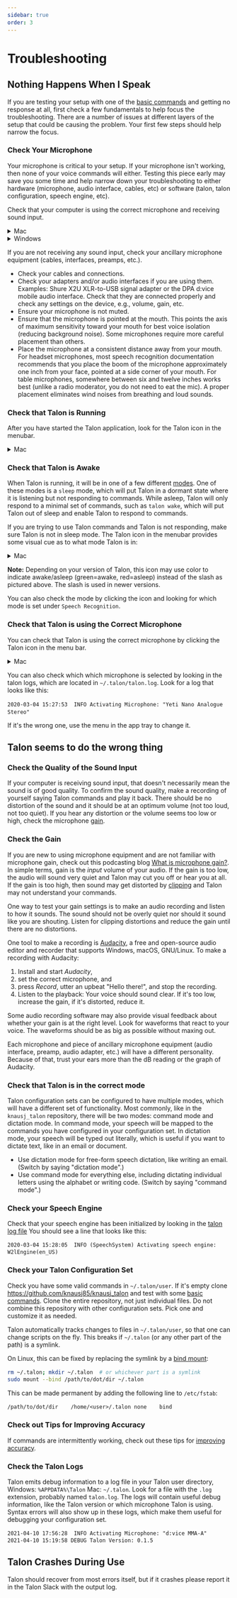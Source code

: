 ```yaml
---
sidebar: true
order: 3
---
```


# Troubleshooting


## Nothing Happens When I Speak

If you are testing your setup with one of the [basic commands](/getting_started#basic-usage) and getting no response at all, first check a few fundamentals to help focus the troubleshooting. There are a number of issues at different layers of the setup that could be causing the problem. Your first few steps should help narrow the focus.


### Check Your Microphone

Your microphone is critical to your setup. If your microphone isn't working, then none of your voice commands will either. Testing this piece early may save you some time and help narrow down your troubleshooting to either hardware (microphone, audio interface, cables, etc) or software (talon, talon configuration, speech engine, etc).

Check that your computer is using the correct microphone and receiving sound input.

<details>
<summary role="button">Mac</summary>
<p>
Open System Preferences > Sound > Input. Check that the correct input device is selected and speak into the microphone. Watch the Input level as you speak; you should see the level rising and falling.
</p>
<img src="/media/sound_input_mac.gif"
     alt="gif of sound input window in system preferences on a Mac with input level moving"
 />
</details>

<details>
<summary role="button">Windows</summary>
<p>
Select Start > Settings > System > Sound. In Sound settings, go to Input > Test your microphone. Verify that the correct input device is selected and speak into the microphone. Look for a blue bar that should rise and fall as you speak.
</p>
</details>

If you are not receiving any sound input, check your ancillary microphone equipment (cables, interfaces, preamps, etc.).

* Check your cables and connections.
* Check your adapters and/or audio interfaces if you are using them. Examples: Shure X2U XLR-to-USB signal adapter or the DPA d:vice mobile audio interface. Check that they are connected properly and check any settings on the device, e.g., volume, gain, etc.
* Ensure your microphone is not muted.
* Ensure that the microphone is pointed at the mouth. This points the axis of maximum sensitivity toward your mouth for best voice isolation (reducing background noise). Some microphones require more careful placement than others.
* Place the microphone at a consistent distance away from your mouth. For headset microphones, most speech recognition documentation recommends that you place the boom of the microphone approximately one inch from your face, pointed at a side corner of your mouth. For table microphones, somewhere between six and twelve inches works best (unlike a radio moderator, you do not need to eat the mic).  A proper placement eliminates wind noises from breathing and loud sounds.


### Check that Talon is Running

After you have started the Talon application, look for the Talon icon in the menubar. 

<details>
<summary role="button">Mac</summary>
<p>
Talon's icon should show up in the menu bar in the upper right corner of your screen:
</p>
<img src="/media/talon_menubar_awake.png"
     alt="screenshot of the desktop on a mac showint the talon icon in the top right menubar"
 />
</details>

### Check that Talon is Awake

When Talon is running, it will be in one of a few different [modes](/getting_started#switch-between-modes). One of these modes is a `sleep` mode, which will put Talon in a dormant state where it is listening but not responding to commands. While asleep, Talon will only respond to a minimal set of commands, such as `talon wake`, which will put Talon out of sleep and enable Talon to respond to commands.

If you are trying to use Talon commands and Talon is not responding, make sure Talon is not in sleep mode. The Talon icon in the menubar provides some visual cue as to what mode Talon is in:

<details>
<summary role="button">Mac</summary>
<img src="/media/talon_menubar_awake.png"
     alt="screenshot of the desktop on a mac showint the talon icon in the top right menubar"
 />
<img src="/media/talon_menubar_asleep.png"
     alt="screenshot of the desktop on a mac showint the talon icon in the top right menubar"
 />
</details>

**Note:** Depending on your version of Talon, this icon may use color to indicate awake/asleep (green=awake, red=asleep) instead of the slash as pictured above. The slash is used in newer versions.

You can also check the mode by clicking the icon and looking for which mode is set under `Speech Recognition`.


### Check that Talon is using the Correct Microphone

You can check that Talon is using the correct microphone by clicking the Talon icon in the menu bar.

<details>
<summary role="button">Mac</summary>
<p>
Talon's icon should show up in the menu bar in the upper right corner of your screen:
</p>
<img src="/media/talon_menu_microphone.png"
     alt="screenshot of the desktop on a mac showing the talon microphone menu"
 />
</details>

You can also check which which microphone is selected by looking in the talon logs, which are located in `~/.talon/talon.log`. Look for a log that looks like this:

`2020-03-04 15:27:53  INFO Activating Microphone: "Yeti Nano Analogue Stereo"`

If it's the wrong one, use the menu in the app tray to change it.


## Talon seems to do the wrong thing


### Check the Quality of the Sound Input

If your computer is receiving sound input, that doesn't necessarily mean the sound is of good quality. To confirm the sound quality, make a recording of yourself saying Talon commands and play it back. There should be no distortion of the sound and it should be at an optimum volume (not too loud, not too quiet). If you hear any distortion or the volume seems too low or high, check the microphone [gain](/troubleshooting#check-the-gain).


### Check the Gain

If you are new to using microphone equipment and are not familiar with microphone gain, check out this podcasting blog [What is microphone gain?](https://podcastarticles.com/what-is-microphone-gain/). In simple terms, gain is the *input* volume of your audio. If the gain is too low, the audio will sound very quiet and Talon may cut you off or hear you at all. If the gain is too high, then sound may get distorted by [clipping](https://youtu.be/8Px0UReBI60) and Talon may not understand your commands.

One way to test your gain settings is to make an audio recording and listen to how it sounds. The sound should not be overly quiet nor should it sound like you are shouting. Listen for clipping distortions and reduce the gain until there are no distortions.

One tool to make a recording is [Audacity](https://www.audacityteam.org), a free and open-source audio editor and recorder that supports Windows, macOS, GNU/Linux. To make a recording with Audacity:

1. Install and start _Audacity_,
2. set the correct microphone, and
3. press _Record_, utter an upbeat "Hello there!", and stop the recording.
4. Listen to the playback: Your voice should sound clear. If it's too low, increase the gain, if it's distorted, reduce it.

Some audio recording software may also provide visual feedback about whether your gain is at the right level. Look for waveforms that react to your voice. The waveforms should be as big as possible without maxing out.

Each microphone and piece of ancillary microphone equipment (audio interface, preamp, audio adapter, etc.) will have a different personality.  Because of that, trust your ears more than the dB reading or the graph of Audacity.


### Check that Talon is in the correct mode

Talon configuration sets can be configured to have multiple modes, which will have a different set of functionality. Most commonly, like in the `knausj_talon` repository, there will be two modes: command mode and dictation mode. In command mode, your speech will be mapped to the commands you have configured in your configuration set. In dictation mode, your speech will be typed out literally, which is useful if you want to dictate text, like in an email or document.

* Use dictation mode for free-form speech dictation, like writing an email. (Switch by saying "dictation mode".)
* Use command mode for everything else, including dictating individual letters using the alphabet or writing code. (Switch by saying "command mode".)


### Check your Speech Engine

Check that your speech engine has been initialized by looking in the [talon log file](/troubleshooting#check-the-talon-logs) You should see a line that looks like this:

```
2020-03-04 15:28:05  INFO (SpeechSystem) Activating speech engine: W2lEngine(en_US)
```

### Check your Talon Configuration Set

Check you have some valid commands in `~/.talon/user`. If it's empty clone https://github.com/knausj85/knausj_talon and test with some [basic commands](/getting_started#basic-usage). Clone the entire repository, not just individual files. Do not combine this repository with other configuration sets. Pick one and customize it as needed.

Talon automatically tracks changes to files in `~/.talon/user`, so that one can change scripts on the fly. This breaks if `~/.talon` (or any other part of the path) is a symlink.

On Linux, this can be fixed by replacing the symlink by a [bind mount][bind-mount-stackexchange]:

```sh
rm ~/.talon; mkdir ~/.talon  # or whichever part is a symlink
sudo mount --bind /path/to/dot/dir ~/.talon
```

[bind-mount-stackexchange]: https://unix.stackexchange.com/questions/198590/what-is-a-bind-mount

This can be made permanent by adding the following line to `/etc/fstab`:

```
/path/to/dot/dir	/home/<user>/.talon	none	bind
```

### Check out Tips for Improving Accuracy

If commands are intermittently working, check out these tips for [improving accuracy](/improving_recognition_accuracy).


### Check the Talon Logs

Talon emits debug information to a log file in your Talon user directory, Windows: `%APPDATA%\Talon` Mac: `~/.talon`. Look for a file with the `.log` extension, probably named `talon.log`. The logs will contain useful debug information, like the Talon version or which microphone Talon is using. Syntax errors will also show up in these logs, which make them useful for debugging your configuration set.

```
2021-04-10 17:56:28  INFO Activating Microphone: "d:vice MMA-A"
2021-04-10 15:19:58 DEBUG Talon Version: 0.1.5
```


## Talon Crashes During Use

Talon should recover from most errors itself, but if it crashes please report it in the Talon Slack with the output log.
